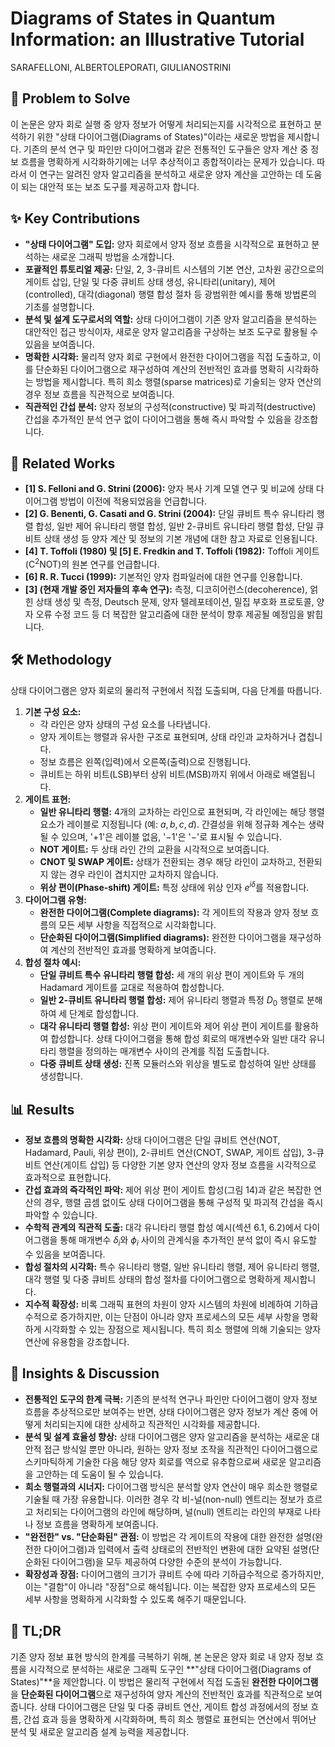 # Diagrams of States in Quantum Information: an Illustrative Tutorial
SARAFELLONI, ALBERTOLEPORATI, GIULIANOSTRINI

## 🧩 Problem to Solve
이 논문은 양자 회로 실행 중 양자 정보가 어떻게 처리되는지를 시각적으로 표현하고 분석하기 위한 "상태 다이어그램(Diagrams of States)"이라는 새로운 방법을 제시합니다. 기존의 분석 연구 및 파인만 다이어그램과 같은 전통적인 도구들은 양자 계산 중 정보 흐름을 명확하게 시각화하기에는 너무 추상적이고 종합적이라는 문제가 있습니다. 따라서 이 연구는 알려진 양자 알고리즘을 분석하고 새로운 양자 계산을 고안하는 데 도움이 되는 대안적 또는 보조 도구를 제공하고자 합니다.

## ✨ Key Contributions
*   **"상태 다이어그램" 도입:** 양자 회로에서 양자 정보 흐름을 시각적으로 표현하고 분석하는 새로운 그래픽 방법을 소개합니다.
*   **포괄적인 튜토리얼 제공:** 단일, 2, 3-큐비트 시스템의 기본 연산, 고차원 공간으로의 게이트 삽입, 단일 및 다중 큐비트 상태 생성, 유니타리(unitary), 제어(controlled), 대각(diagonal) 행렬 합성 절차 등 광범위한 예시를 통해 방법론의 기초를 설명합니다.
*   **분석 및 설계 도구로서의 역할:** 상태 다이어그램이 기존 양자 알고리즘을 분석하는 대안적인 접근 방식이자, 새로운 양자 알고리즘을 구상하는 보조 도구로 활용될 수 있음을 보여줍니다.
*   **명확한 시각화:** 물리적 양자 회로 구현에서 완전한 다이어그램을 직접 도출하고, 이를 단순화된 다이어그램으로 재구성하여 계산의 전반적인 효과를 명확히 시각화하는 방법을 제시합니다. 특히 희소 행렬(sparse matrices)로 기술되는 양자 연산의 경우 정보 흐름을 직관적으로 보여줍니다.
*   **직관적인 간섭 분석:** 양자 정보의 구성적(constructive) 및 파괴적(destructive) 간섭을 추가적인 분석 연구 없이 다이어그램을 통해 즉시 파악할 수 있음을 강조합니다.

## 📎 Related Works
*   **[1] S. Felloni and G. Strini (2006):** 양자 복사 기계 모델 연구 및 비교에 상태 다이어그램 방법이 이전에 적용되었음을 언급합니다.
*   **[2] G. Benenti, G. Casati and G. Strini (2004):** 단일 큐비트 특수 유니타리 행렬 합성, 일반 제어 유니타리 행렬 합성, 일반 2-큐비트 유니타리 행렬 합성, 단일 큐비트 상태 생성 등 양자 계산 및 정보의 기본 개념에 대한 참고 자료로 인용됩니다.
*   **[4] T. Toffoli (1980) 및 [5] E. Fredkin and T. Toffoli (1982):** Toffoli 게이트(C$^2$NOT)의 원본 연구를 언급합니다.
*   **[6] R. R. Tucci (1999):** 기본적인 양자 컴파일러에 대한 연구를 인용합니다.
*   **[3] (현재 개발 중인 저자들의 후속 연구):** 측정, 디코히어런스(decoherence), 얽힌 상태 생성 및 측정, Deutsch 문제, 양자 텔레포테이션, 밀집 부호화 프로토콜, 양자 오류 수정 코드 등 더 복잡한 알고리즘에 대한 분석이 향후 제공될 예정임을 밝힙니다.

## 🛠️ Methodology
상태 다이어그램은 양자 회로의 물리적 구현에서 직접 도출되며, 다음 단계를 따릅니다.

1.  **기본 구성 요소:**
    *   각 라인은 양자 상태의 구성 요소를 나타냅니다.
    *   양자 게이트는 행렬과 유사한 구조로 표현되며, 상태 라인과 교차하거나 겹칩니다.
    *   정보 흐름은 왼쪽(입력)에서 오른쪽(출력)으로 진행됩니다.
    *   큐비트는 하위 비트(LSB)부터 상위 비트(MSB)까지 위에서 아래로 배열됩니다.
2.  **게이트 표현:**
    *   **일반 유니타리 행렬:** 4개의 교차하는 라인으로 표현되며, 각 라인에는 해당 행렬 요소가 레이블로 지정됩니다 (예: $a, b, c, d$). 간결성을 위해 정규화 계수는 생략될 수 있으며, '$+1$'은 레이블 없음, '$-1$'은 '$-$'로 표시될 수 있습니다.
    *   **NOT 게이트:** 두 상태 라인 간의 교환을 시각적으로 보여줍니다.
    *   **CNOT 및 SWAP 게이트:** 상태가 전환되는 경우 해당 라인이 교차하고, 전환되지 않는 경우 라인이 겹치지만 교차하지 않습니다.
    *   **위상 편이(Phase-shift) 게이트:** 특정 상태에 위상 인자 $e^{i\delta}$를 적용합니다.
3.  **다이어그램 유형:**
    *   **완전한 다이어그램(Complete diagrams):** 각 게이트의 작용과 양자 정보 흐름의 모든 세부 사항을 직접적으로 시각화합니다.
    *   **단순화된 다이어그램(Simplified diagrams):** 완전한 다이어그램을 재구성하여 계산의 전반적인 효과를 명확하게 보여줍니다.
4.  **합성 절차 예시:**
    *   **단일 큐비트 특수 유니타리 행렬 합성:** 세 개의 위상 편이 게이트와 두 개의 Hadamard 게이트를 교대로 적용하여 합성합니다.
    *   **일반 2-큐비트 유니타리 행렬 합성:** 제어 유니타리 행렬과 특정 $D_0$ 행렬로 분해하여 세 단계로 합성합니다.
    *   **대각 유니타리 행렬 합성:** 위상 편이 게이트와 제어 위상 편이 게이트를 활용하여 합성합니다. 상태 다이어그램을 통해 합성 회로의 매개변수와 일반 대각 유니타리 행렬을 정의하는 매개변수 사이의 관계를 직접 도출합니다.
    *   **다중 큐비트 상태 생성:** 진폭 모듈러스와 위상을 별도로 합성하여 일반 상태를 생성합니다.

## 📊 Results
*   **정보 흐름의 명확한 시각화:** 상태 다이어그램은 단일 큐비트 연산(NOT, Hadamard, Pauli, 위상 편이), 2-큐비트 연산(CNOT, SWAP, 게이트 삽입), 3-큐비트 연산(게이트 삽입) 등 다양한 기본 양자 연산의 양자 정보 흐름을 시각적으로 효과적으로 표현합니다.
*   **간섭 효과의 즉각적인 파악:** 제어 위상 편이 게이트 합성(그림 14)과 같은 복잡한 연산의 경우, 행렬 곱셈 없이도 상태 다이어그램을 통해 구성적 및 파괴적 간섭을 즉시 파악할 수 있습니다.
*   **수학적 관계의 직관적 도출:** 대각 유니타리 행렬 합성 예시(섹션 6.1, 6.2)에서 다이어그램을 통해 매개변수 $\delta_i$와 $\phi_i$ 사이의 관계식을 추가적인 분석 없이 즉시 유도할 수 있음을 보여줍니다.
*   **합성 절차의 시각화:** 특수 유니타리 행렬, 일반 유니타리 행렬, 제어 유니타리 행렬, 대각 행렬 및 다중 큐비트 상태의 합성 절차를 다이어그램으로 명확하게 제시합니다.
*   **지수적 확장성:** 비록 그래픽 표현의 차원이 양자 시스템의 차원에 비례하여 기하급수적으로 증가하지만, 이는 단점이 아니라 양자 프로세스의 모든 세부 사항을 명확하게 시각화할 수 있는 장점으로 제시됩니다. 특히 희소 행렬에 의해 기술되는 양자 연산에 유용함을 강조합니다.

## 🧠 Insights & Discussion
*   **전통적인 도구의 한계 극복:** 기존의 분석적 연구나 파인만 다이어그램이 양자 정보 흐름을 추상적으로만 보여주는 반면, 상태 다이어그램은 양자 정보가 계산 중에 어떻게 처리되는지에 대한 상세하고 직관적인 시각화를 제공합니다.
*   **분석 및 설계 효율성 향상:** 상태 다이어그램은 양자 알고리즘을 분석하는 새로운 대안적 접근 방식일 뿐만 아니라, 원하는 양자 정보 조작을 직관적인 다이어그램으로 스키마틱하게 기술한 다음 해당 양자 회로를 역으로 유추함으로써 새로운 알고리즘을 고안하는 데 도움이 될 수 있습니다.
*   **희소 행렬과의 시너지:** 다이어그램 방식은 분석할 양자 연산이 매우 희소한 행렬로 기술될 때 가장 유용합니다. 이러한 경우 각 비-널(non-null) 엔트리는 정보가 흐르고 처리되는 다이어그램의 라인에 해당하며, 널(null) 엔트리는 라인의 부재로 나타나 정보 흐름을 명확하게 보여줍니다.
*   **"완전한" vs. "단순화된" 관점:** 이 방법은 각 게이트의 작용에 대한 완전한 설명(완전한 다이어그램)과 입력에서 출력 상태로의 전반적인 변환에 대한 요약된 설명(단순화된 다이어그램)을 모두 제공하여 다양한 수준의 분석이 가능합니다.
*   **확장성과 장점:** 다이어그램의 크기가 큐비트 수에 따라 기하급수적으로 증가하지만, 이는 "결함"이 아니라 "장점"으로 해석됩니다. 이는 복잡한 양자 프로세스의 모든 세부 사항을 명확하게 시각화할 수 있도록 해주기 때문입니다.

## 📌 TL;DR
기존 양자 정보 표현 방식의 한계를 극복하기 위해, 본 논문은 양자 회로 내 양자 정보 흐름을 시각적으로 분석하는 새로운 그래픽 도구인 **"상태 다이어그램(Diagrams of States)"**을 제안합니다. 이 방법은 물리적 구현에서 직접 도출된 **완전한 다이어그램**을 **단순화된 다이어그램**으로 재구성하여 양자 계산의 전반적인 효과를 직관적으로 보여줍니다. 상태 다이어그램은 단일 및 다중 큐비트 연산, 게이트 합성 과정에서의 정보 흐름, 간섭 효과 등을 명확하게 시각화하며, 특히 희소 행렬로 표현되는 연산에서 뛰어난 분석 및 새로운 알고리즘 설계 능력을 제공합니다.
